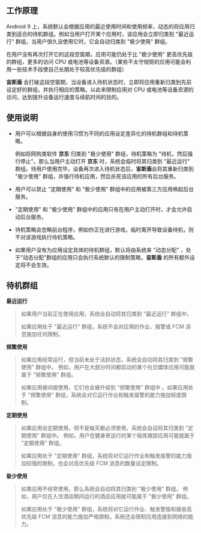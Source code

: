 ## 工作原理

Android 9 上，系统默认会根据应用的最近使用时间和使用频率，动态的将应用归类到适合的待机群组。例如当用户打开某个应用时，该应用会立即归类到 "最近运行" 群组，当用户很久没使用它时，它会自动归类到 "极少使用" 群组。

在用户没有再次打开它的这段空窗期，应用可能仍处于比 "极少使用" 更高优先级的群组，更多的访问 CPU 或电池等设备资源。（某些不太守规矩的应用可能会利用一些技术手段使自己长期处于较高优先级的群组）

**宙斯盾** 会打破这段空窗期，当设备进入待机状态时，立即将应用重新归类到先前设定好的群组，并执行相应的策略。以此来限制应用对 CPU 或电池等设备资源的访问，达到提升设备运行速度与续航时间的目的。

## 使用说明

* 用户可以根据自身的使用习惯为不同的应用设定差异化的待机群组和待机策略。

  例如将网购类软件 **京东** 归类到 "极少使用" 群组，待机策略为 "待机，然后强行停止"。那么当用户主动打开 **京东** 时，系统会临时将其归类到 "最近运行" 群组。待用户使用完毕，设备再次进入待机状态后，**宙斯盾**会将其重新归类到 "极少使用" 群组，并强行待机应用，然后杀死该应用的所有后台服务。

* 用户可以禁止 "定期使用" 和 "极少使用" 群组中的应用被第三方应用唤起后台服务。

* "定期使用" 和 "极少使用" 群组中的应用只有在用户主动打开时，才会允许启动后台服务。

* 待机策略会忽略前台程序，例如你正在进行游戏，临时离开导致设备待机，则不对该游戏执行待机策略。

* 如果用户没有为应用设定具体的待机群组，默认将由系统来 "动态分配" ，处于"动态分配"群组的应用只会执行系统默认的限制策略，**宙斯盾** 的所有额外设定将不会生效。

## 待机群组
**最近运行**

> 如果用户当前正在使用应用，系统会自动将其归类到 "最近运行" 群组中。
>
> 如果应用处于 "最近运行" 群组，系统不会对应用的作业、报警或 FCM 消息施加任何限制。

**频繁使用**

> 如果应用经常运行，但当前未处于活跃状态，系统会自动将其归类到 "频繁使用" 群组中。 例如，用户在大部分时间都启动的某个社交媒体应用可能就属于 "频繁使用" 群组。
>
> 如果应用被间接使用，它们也会被升级到 "频繁使用" 群组中 。如果应用处于 "频繁使用" 群组，系统会对它运行作业和触发报警的能力施加轻度限制。

**定期使用**

> 如果应用会定期使用，但不是每天都必须使用，系统会自动将其归类到 "定期使用" 群组中。 例如，用户在健身房运行的某个锻炼跟踪应用可能就属于 "定期使用" 群组。
>
> 如果应用处于 "定期使用" 群组，系统将对它运行作业和触发报警的能力施加较强的限制，也会对高优先级 FCM 消息的数量设定限制。

**极少使用**

> 如果应用不经常使用，那么系统会自动将其归类到 "极少使用" 群组。 例如，用户仅在入住酒店期间运行的酒店应用就可能属于 "极少使用" 群组。
>
> 如果应用处于 "极少使用" 群组，系统将对它运行作业、触发警报和接收高优先级 FCM 消息的能力施加严格限制，系统还会限制应用连接到网络的能力。

